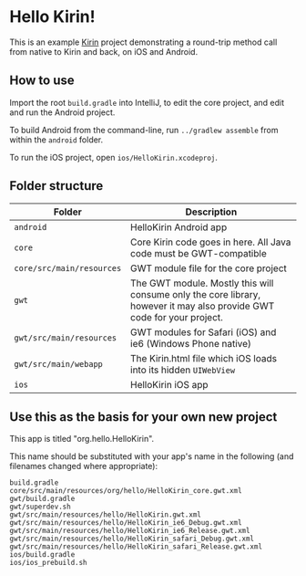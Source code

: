 # Hello Kirin!

This is an example [Kirin](https://github.com/futureplatforms/Kirin) project demonstrating a round-trip method call from native to Kirin and back, on iOS and Android.

## How to use

Import the root `build.gradle` into IntelliJ, to edit the core project, and edit and run the Android project.  

To build Android from the command-line, run `../gradlew assemble` from within the `android` folder.  

To run the iOS project, open `ios/HelloKirin.xcodeproj`.

## Folder structure

| Folder | Description |
|----|----|
| `android` | HelloKirin Android app |
| `core` | Core Kirin code goes in here.  All Java code must be GWT-compatible |
| `core/src/main/resources` | GWT module file for the core project |
| `gwt` | The GWT module.  Mostly this will consume only the core library, however it may also provide GWT code for your project. |
| `gwt/src/main/resources` | GWT modules for Safari (iOS) and ie6 (Windows Phone native) |
| `gwt/src/main/webapp` | The Kirin.html file which iOS loads into its hidden `UIWebView` |
| `ios` | HelloKirin iOS app |
    
## Use this as the basis for your own new project

This app is titled "org.hello.HelloKirin".

This name should be substituted with your app's name in the following (and filenames changed where appropriate):
    
    build.gradle
    core/src/main/resources/org/hello/HelloKirin_core.gwt.xml
    gwt/build.gradle
    gwt/superdev.sh
    gwt/src/main/resources/hello/HelloKirin.gwt.xml
    gwt/src/main/resources/hello/HelloKirin_ie6_Debug.gwt.xml
    gwt/src/main/resources/hello/HelloKirin_ie6_Release.gwt.xml
    gwt/src/main/resources/hello/HelloKirin_safari_Debug.gwt.xml
    gwt/src/main/resources/hello/HelloKirin_safari_Release.gwt.xml
    ios/build.gradle
    ios/ios_prebuild.sh